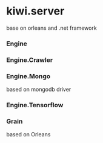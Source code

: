 # kiwi.server
base on orleans and .net framework

### Engine ####

### Engine.Crawler ###

### Engine.Mongo ###
based on mongodb driver

### Engine.Tensorflow ###

### Grain ###
based on Orleans
